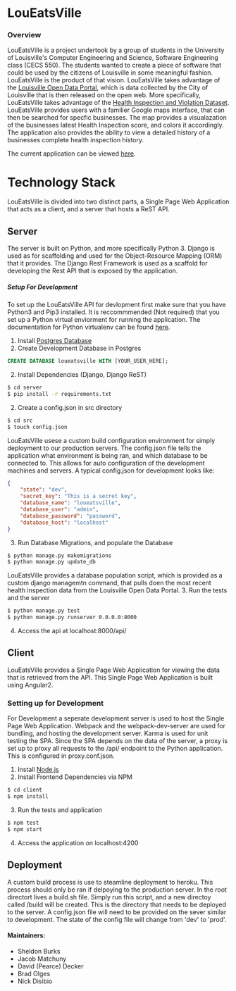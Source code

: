 # LouEatsVille

### Overview
LouEatsVille is a project undertook by a group of students in the University of Louisville's Computer Engineering and Science, Software Engineering class (CECS 550). The students wanted to create a piece of software that could be used by the citizens of Louisville in some meaningful fashion. LouEatsVille is the product of that vision. LouEatsVille takes advantage of the [Louisville Open Data Portal](http://portal.louisvilleky.gov/service/data), which is data collected by the City of Louisville that is then released on the open web. More specifically, LouEatsVille takes advantage of the [Health Inspection and Violation Dataset](https://data.louisvilleky.gov/dataset/yelp-data). LouEatsVille provides users with a familier Google maps interface, that can then be searched for specfic businesses. The map provides a visualazation of the businesses latest Health Inspection score, and colors it accordingly. The application also provides the ability to view a detailed history of a businesses complete health inspection history.

The current application can be viewed [here](https://loueatsville.herokuapp.com).

# Technology Stack

LouEatsVille is divided into two distinct parts, a Single Page Web Application that acts as a client, and a server that hosts a ReST API. 

## Server
The server is built on Python, and more specifically Python 3. Django is used as for scaffolding and used for the Object-Resource Mapping (ORM) that it provides. The Django Rest Framework is used as a scaffold for developing the Rest API that is exposed by the application. 

##### Setup For Development
To set up the LouEatsVille API for devlopment first make sure that you have Python3 and Pip3 installed. It is reccommmended (Not required) that you set up a Python virtual enviorment for running the application. The documentation for Python virtualenv can be found [here](https://virtualenv.pypa.io/en/stable/).

1. Install [Postgres Database](https://www.postgresql.org/)
2. Create Development Database in Postgres
```sql
CREATE DATABASE loueatsville WITH [YOUR_USER_HERE];
```

2. Install Dependencies (Django, Django ReST)

```bash
$ cd server
$ pip install -r requirements.txt
```

2. Create a config.json in src directory
```bash
$ cd src
$ touch config.json
```
LouEatsVille usese a custom build configuration environment for simply deployment to our production servers. The config.json file tells the application what environment is being ran, and which database to be connected to. This allows for auto configuration of the development machines and servers. A typical config.json for development looks like:
```json
{
	"state": "dev",
    "secret_key": "This is a secret key",
    "database_name": "loueatsville",
    "database_user": "admin",
    "database_password": "password",
    "database_host": "localhost"
}
```
3. Run Database Migrations, and populate the Database
```bash
$ python manage.py makemigrations
$ python manage.py update_db
```
LouEatsVille provides a database population script, which is provided as a custom django managemtn command, that pulls doen the most recent health inspection data from the Louisville Open Data Portal.
3. Run the tests and the server
```bash
$ python manage.py test
$ python manage.py runserver 0.0.0.0:8000
```
4. Access the api at localhost:8000/api/

## Client
LouEatsVille provides a Single Page Web Application for viewing the data that is retrieved from the API. This Single Page Web Application is built using Angular2. 

### Setting up for Development
For Development a seperate development server is used to host the Single Page Web Application. Webpack and the webpack-dev-server are used for bundling, and hosting the development server. Karma is used for unit testing the SPA. Since the SPA depends on the data of the server, a proxy is set up to proxy all requests to the /api/ endpoint to the Python application. This is configured in proxy.conf.json.

1. Install [Node.js](https://nodejs.org/en/)
2. Install Frontend Dependencies via NPM 
```bash
$ cd client
$ npm install
```
3. Run the tests and application
```bash
$ npm test
$ npm start
```
4. Access the application on localhost:4200


## Deployment
A custom build process is use to steamline deployment to heroku. This process should only be ran if delpoying to the production server. In the root directort lives a build.sh file. Simply run this script, and a new directoy called /build will be created. This is the directory that needs to be deployed to the server. A config.json file will need to be provided on the sever similar to development. The state of the config file will change from 'dev' to 'prod'. 

#### Maintainers:
* Sheldon Burks
* Jacob Matchuny
* David (Pearce) Decker
* Brad Olges
* Nick Disibio
